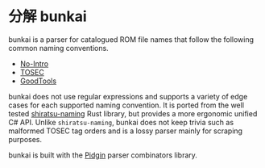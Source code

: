 # 分解 bunkai

bunkai is a parser for catalogued ROM file names that follow the following common naming conventions.

* [No-Intro](https://datomatic.no-intro.org/stuff/The%20Official%20No-Intro%20Convention%20(20071030).pdf)
* [TOSEC](https://www.tosecdev.org/tosec-naming-convention)
* [GoodTools](https://raw.githubusercontent.com/SnowflakePowered/shiratsu/25f2c858dc3a9373e27de3df559cd00931d8e55f/shiratsu-naming/src/naming/goodtools/GoodCodes.txt)

bunkai does not use regular expressions and supports a variety of edge cases for each supported naming convention. It is ported from the well tested [shiratsu-naming](https://crates.io/crates/shiratsu-naming) Rust library, but provides a more ergonomic unified C# API. Unlike `shiratsu-naming`, bunkai does not keep trivia such as malformed TOSEC tag orders and is a lossy parser mainly for scraping purposes. 

bunkai is built with the [Pidgin](https://github.com/benjamin-hodgson/Pidgin) parser combinators library.